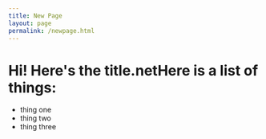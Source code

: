 ```yaml
---
title: New Page
layout: page
permalink: /newpage.html 
---
```


# Hi! Here's the title.netHere is a list of things:
- thing one
- thing two
- thing three